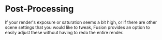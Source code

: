 # Post-Processing

If your render's exposure or saturation seems a bit high, or if there are other scene settings that you would like to tweak, Fusion provides an option to easily adjust these without having to redo the entire render.


